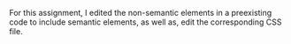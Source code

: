 For this assignment, I edited the non-semantic elements in a preexisting code to include semantic elements, as well as, edit the corresponding CSS file. 
